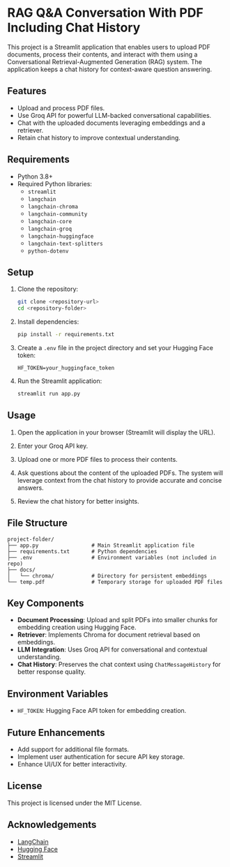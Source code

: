 # RAG Q&A Conversation With PDF Including Chat History

This project is a Streamlit application that enables users to upload PDF documents, process their contents, and interact with them using a Conversational Retrieval-Augmented Generation (RAG) system. The application keeps a chat history for context-aware question answering.

## Features
- Upload and process PDF files.
- Use Groq API for powerful LLM-backed conversational capabilities.
- Chat with the uploaded documents leveraging embeddings and a retriever.
- Retain chat history to improve contextual understanding.

## Requirements
- Python 3.8+
- Required Python libraries:
  - `streamlit`
  - `langchain`
  - `langchain-chroma`
  - `langchain-community`
  - `langchain-core`
  - `langchain-groq`
  - `langchain-huggingface`
  - `langchain-text-splitters`
  - `python-dotenv`

## Setup

1. Clone the repository:
    ```bash
    git clone <repository-url>
    cd <repository-folder>
    ```

2. Install dependencies:
    ```bash
    pip install -r requirements.txt
    ```

3. Create a `.env` file in the project directory and set your Hugging Face token:
    ```
    HF_TOKEN=your_huggingface_token
    ```

4. Run the Streamlit application:
    ```bash
    streamlit run app.py
    ```

## Usage

1. Open the application in your browser (Streamlit will display the URL).

2. Enter your Groq API key.

3. Upload one or more PDF files to process their contents.

4. Ask questions about the content of the uploaded PDFs. The system will leverage context from the chat history to provide accurate and concise answers.

5. Review the chat history for better insights.

## File Structure
```
project-folder/
├── app.py                 # Main Streamlit application file
├── requirements.txt       # Python dependencies
├── .env                   # Environment variables (not included in repo)
├── docs/
│   └── chroma/            # Directory for persistent embeddings
└── temp.pdf               # Temporary storage for uploaded PDF files
```

## Key Components
- **Document Processing**: Upload and split PDFs into smaller chunks for embedding creation using Hugging Face.
- **Retriever**: Implements Chroma for document retrieval based on embeddings.
- **LLM Integration**: Uses Groq API for conversational and contextual understanding.
- **Chat History**: Preserves the chat context using `ChatMessageHistory` for better response quality.

## Environment Variables
- `HF_TOKEN`: Hugging Face API token for embedding creation.

## Future Enhancements
- Add support for additional file formats.
- Implement user authentication for secure API key storage.
- Enhance UI/UX for better interactivity.

## License
This project is licensed under the MIT License.

## Acknowledgements
- [LangChain](https://github.com/hwchase17/langchain)
- [Hugging Face](https://huggingface.co)
- [Streamlit](https://streamlit.io)
